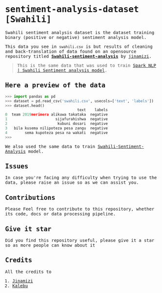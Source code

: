 <samp>

# sentiment-analysis-dataset [Swahili]

Swahili sentiment analysis dataset is the dataset training binary (positive or negative) sentiment analysis model.

This data you see in ```swahili.csv``` is but results of cleaning and back-translation of data found on an opensource repository titled [**Swahili-sentiment-analysis**](https://github.com/Jinamizi/Swahili-sentiment-analysis) by [jinamizi](https://github.com/Jinamizi/).

>This is the same data that was used to train [Spark NLP | Swahili Sentiment analysis model](https://nlp.johnsnowlabs.com/2021/12/29/classifierdl_xlm_roberta_sentiment_sw.html).

## Here a preview of the data

```python
>>> import pandas as pd
>>> dataset = pd.read_csv('swahili.csv', usecols=['text', 'labels'])
>>> dataset.head()
                                 text    labels
0  team 2019merimera alikuwa takataka  negative
1                      sijafurahishwa  negative
2                       kubuni dosari  negative
3   bila kusema nilipoteza pesa zangu  negative
4        sema kupoteza pesa na wakati  negative
>>>
```

We also used the same data to train [Swahili-Sentiment-Analysis](https://huggingface.co/spaces/neurotech/Swahili-sentiment-analysis) model.

## Issues

In case you're facing any difficulty when trying to use the data, please raise an issue so as we can assist you.

## Contributions

Please Feel free to contribute to this repository, whether its code, docs or data processing pipeline.

## Give it star

Did you find this repository useful, please give it a star so as more people can know about it

## Credits

All the credits  to

1. [Jinamizi](https://github.com/Jinamizi/)
2. [Kalebu](https://github.com/kalebu/)

</samp>
